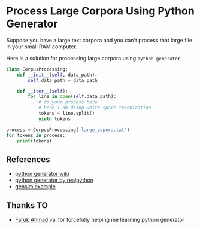 # Process Large Corpora Using Python Generator
Suppose you have a large text corpora and you can't process that large file in your small RAM computer.

Here is a solution for processing large corpora using `python generator`

```py
class CorpusProcessing:
    def __init__(self, data_path):
        self.data_path = data_path

    def __iter__(self):
        for line in open(self.data_path):
            # do your process here
            # here I am doing white space tokenization
            tokens = line.split()
            yield tokens

process = CorpusProcessing('large_copora.txt')
for tokens in process:
    print(tokens)
```

## References
- [python generator wiki](https://wiki.python.org/moin/Generators)
- [python generator by realpython](https://realpython.com/introduction-to-python-generators/)
- [gensim example](https://radimrehurek.com/gensim/auto_examples/tutorials/run_word2vec.html#training-your-own-model)

## Thanks TO
- [Faruk Ahmad](https://github.com/faruk-ahmad) vai for forcefully helping me learning python generator 
